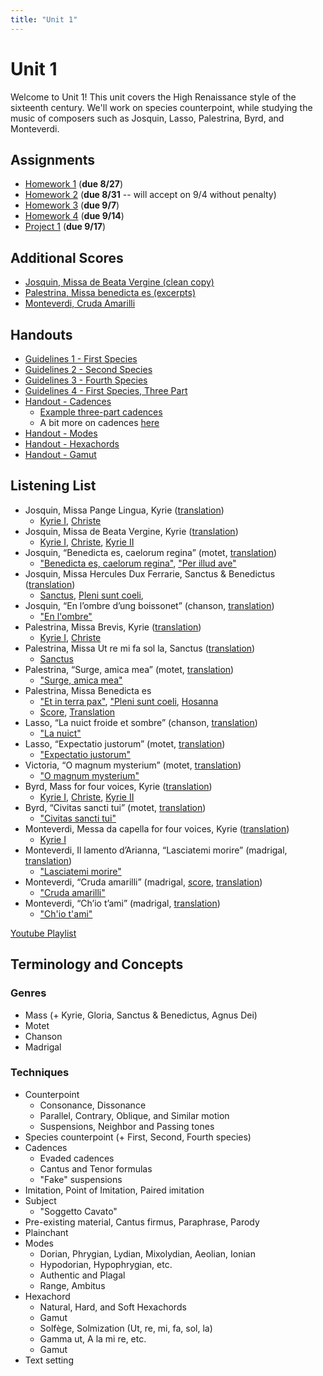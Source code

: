 ```yaml
---
title: "Unit 1"
---
```


# Unit 1

Welcome to Unit 1! This unit covers the High Renaissance style of the
sixteenth century. We'll work on species counterpoint, while studying
the music of composers such as Josquin, Lasso, Palestrina, Byrd, and
Monteverdi.

## Assignments

* [Homework 1](HW-1.pdf) (**due 8/27**)
* [Homework 2](HW-2.pdf) (**due 8/31** -- will accept on 9/4 without penalty)
* [Homework 3](HW-3.pdf) (**due 9/7**)
* [Homework 4](HW-4.pdf) (**due 9/14**)
* [Project 1](Project-1.pdf) (**due 9/17**)

## Additional Scores

* [Josquin, Missa de Beata Vergine (clean copy)](missa-de-beata-vergine.pdf)
* [Palestrina, Missa benedicta es (excerpts)](missa-benedicta-es.pdf)
* [Monteverdi, Cruda Amarilli](cruda-amarilli.pdf)

## Handouts

* [Guidelines 1 - First Species](guidelines-1.pdf)
* [Guidelines 2 - Second Species](guidelines-2.pdf)
* [Guidelines 3 - Fourth Species](guidelines-3.pdf)
* [Guidelines 4 - First Species, Three Part](guidelines-4.pdf)
* [Handout - Cadences](cadences.pdf)
  * [Example three-part cadences](http://t251.grazzini.net/unit-1/three-part-cadences.pdf)
  * A bit more on cadences [here](https://docs.google.com/presentation/d/15tbvoP6SZD1jvL219Hk1SU4D2HYm-6492ImTiA4XB8w/edit?usp=sharing)
* [Handout - Modes](modes.pdf)
* [Handout - Hexachords](hexachords.pdf)
* [Handout - Gamut](gamut.pdf)

## Listening List

* Josquin, Missa Pange Lingua, Kyrie ([translation](/translations/mass.html#kyrie))
  * [Kyrie I](https://www.youtube.com/watch?v=vlB1HR4BgUg&list=PLYyTDR5WeGuTtL7G92HVmXBzi6G2xiL1a&index=3), [Christe](https://youtu.be/vlB1HR4BgUg?list=PLYyTDR5WeGuTtL7G92HVmXBzi6G2xiL1a&t=48)
* Josquin, Missa de Beata Vergine, Kyrie ([translation](/translations/mass.html#kyrie))
  * [Kyrie I](https://www.youtube.com/watch?v=qQNeHS6hWM8&list=PLYyTDR5WeGuTtL7G92HVmXBzi6G2xiL1a&index=4), [Christe](https://youtu.be/qQNeHS6hWM8?list=PLYyTDR5WeGuTtL7G92HVmXBzi6G2xiL1a&t=44), [Kyrie II](https://youtu.be/qQNeHS6hWM8?list=PLYyTDR5WeGuTtL7G92HVmXBzi6G2xiL1a&t=112)
* Josquin, “Benedicta es, caelorum regina” (motet, [translation](/translations/benedicta-es.html))
  * ["Benedicta es, caelorum regina"](https://www.youtube.com/watch?v=K4N6NrPBalE&list=PLYyTDR5WeGuTtL7G92HVmXBzi6G2xiL1a&index=7), ["Per illud ave"](https://youtu.be/K4N6NrPBalE?list=PLYyTDR5WeGuTtL7G92HVmXBzi6G2xiL1a&t=239)
* Josquin, Missa Hercules Dux Ferrarie, Sanctus & Benedictus ([translation](/translations/mass.html#sanctus))
  * [Sanctus](https://www.youtube.com/watch?v=iUoeiaXSppI&index=12&list=PLYyTDR5WeGuTtL7G92HVmXBzi6G2xiL1a), [Pleni sunt coeli](https://youtu.be/iUoeiaXSppI?list=PLYyTDR5WeGuTtL7G92HVmXBzi6G2xiL1a&t=71),
* Josquin, “En l’ombre d’ung boissonet” (chanson, [translation](/translations/en-lombre-dung-boissonet.html))
  * ["En l'ombre"](https://www.youtube.com/watch?v=JDABRHcbI3w&list=PLYyTDR5WeGuTtL7G92HVmXBzi6G2xiL1a&index=5)
* Palestrina, Missa Brevis, Kyrie ([translation](/translations/mass.html#kyrie))
  * [Kyrie I](https://www.youtube.com/watch?v=Tku8ceGJ4dk&list=PLYyTDR5WeGuTtL7G92HVmXBzi6G2xiL1a&index=16), [Christe](https://youtu.be/Tku8ceGJ4dk?list=PLYyTDR5WeGuTtL7G92HVmXBzi6G2xiL1a&t=59)
* Palestrina, Missa Ut re mi fa sol la, Sanctus ([translation](/translations/mass.html#sanctus))
  * [Sanctus](https://www.youtube.com/watch?v=F0YcwzjG_sY&index=11&list=PLYyTDR5WeGuTtL7G92HVmXBzi6G2xiL1a)
* Palestrina, “Surge, amica mea” (motet, [translation](/translations/surge-amica-mea.html))
  * ["Surge, amica mea"](https://www.youtube.com/watch?v=HWN55FrYDfs&list=PLYyTDR5WeGuTtL7G92HVmXBzi6G2xiL1a&index=17)
* Palestrina, Missa Benedicta es
  * ["Et in terra pax"](https://youtu.be/l-UZKRSA-C0?t=915), ["Pleni sunt coeli](https://youtu.be/l-UZKRSA-C0?t=2200), [Hosanna](https://youtu.be/l-UZKRSA-C0?t=2295)
  * [Score](missa-benedicta-es.pdf), [Translation](/translations/mass.html#gloria)
* Lasso, “La nuict froide et sombre” (chanson, [translation](/translations/la-nuict-froide-et-sombre.html))
  * ["La nuict"](https://www.youtube.com/watch?v=UQN6gFnsGI4&index=19&list=PLYyTDR5WeGuTtL7G92HVmXBzi6G2xiL1a)
* Lasso, “Expectatio justorum” (motet, [translation](/translations/expectatio-justorum.html))
  * ["Expectatio justorum"](https://www.youtube.com/watch?v=XAN7k_w5FPQ&list=PLYyTDR5WeGuTtL7G92HVmXBzi6G2xiL1a&index=10)
* Victoria, “O magnum mysterium” (motet, [translation](/translations/o-magnum-mysterium.html))
  * ["O magnum mysterium"](https://www.youtube.com/watch?v=c1qj4gl3mIs&index=8&list=PLYyTDR5WeGuTtL7G92HVmXBzi6G2xiL1a)
* Byrd, Mass for four voices, Kyrie ([translation](/translations/mass.html#kyrie))
  * [Kyrie I](https://www.youtube.com/watch?v=_KxdBiNp2vU&list=PLYyTDR5WeGuTtL7G92HVmXBzi6G2xiL1a&index=14), [Christe](https://youtu.be/_KxdBiNp2vU?list=PLYyTDR5WeGuTtL7G92HVmXBzi6G2xiL1a&t=32), [Kyrie II](https://youtu.be/_KxdBiNp2vU?list=PLYyTDR5WeGuTtL7G92HVmXBzi6G2xiL1a&t=70)
* Byrd, “Civitas sancti tui” (motet, [translation](/translations/civitas-sancti-tui.html))
  * ["Civitas sancti tui"](https://www.youtube.com/watch?v=VXa0JBn1npk&index=15&list=PLYyTDR5WeGuTtL7G92HVmXBzi6G2xiL1a)
* Monteverdi, Messa da capella for four voices, Kyrie ([translation](/translations/mass.html#kyrie))
  * [Kyrie I](https://www.youtube.com/watch?v=zie4FZgmKbw&index=18&list=PLYyTDR5WeGuTtL7G92HVmXBzi6G2xiL1a)
* Monteverdi, Il lamento d’Arianna, “Lasciatemi morire” (madrigal, [translation](/translations/lasciatemi-morire.html))
  * ["Lasciatemi morire"](https://www.youtube.com/watch?v=70ZsnDr_D2E&list=PLYyTDR5WeGuTtL7G92HVmXBzi6G2xiL1a&index=22)
* Monteverdi, “Cruda amarilli” (madrigal, [score](), [translation](/translations/cruda-amarilli.html))
  * ["Cruda amarilli"](https://www.youtube.com/watch?v=0nJ4dEjjIY4&index=20&list=PLYyTDR5WeGuTtL7G92HVmXBzi6G2xiL1a)
* Monteverdi, “Ch’io t’ami” (madrigal, [translation](/translations/chio-tami.html))
  * ["Ch'io t'ami"](https://www.youtube.com/watch?v=s2nHcfOWaI0&index=21&list=PLYyTDR5WeGuTtL7G92HVmXBzi6G2xiL1a)

[Youtube Playlist](https://www.youtube.com/playlist?list=PLYyTDR5WeGuTtL7G92HVmXBzi6G2xiL1a)

## Terminology and Concepts

### Genres

* Mass (+ Kyrie, Gloria, Sanctus & Benedictus, Agnus Dei)
* Motet
* Chanson
* Madrigal

### Techniques

* Counterpoint
  * Consonance, Dissonance
  * Parallel, Contrary, Oblique, and Similar motion
  * Suspensions, Neighbor and Passing tones
* Species counterpoint (+ First, Second, Fourth species)
* Cadences
  * Evaded cadences
  * Cantus and Tenor formulas
  * "Fake" suspensions
* Imitation, Point of Imitation, Paired imitation
* Subject
  * "Soggetto Cavato"
* Pre-existing material, Cantus firmus, Paraphrase, Parody
* Plainchant
* Modes
  * Dorian, Phrygian, Lydian, Mixolydian, Aeolian, Ionian
  * Hypodorian, Hypophrygian, etc.
  * Authentic and Plagal
  * Range, Ambitus
* Hexachord
  * Natural, Hard, and Soft Hexachords
  * Gamut
  * Solfège, Solmization (Ut, re, mi, fa, sol, la)
  * Gamma ut, A la mi re, etc.
  * Gamut
* Text setting

